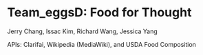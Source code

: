 # Team_eggsD: Food for Thought
Jerry Chang, Issac Kim, Richard Wang, Jessica Yang

APIs: Clarifai, Wikipedia (MediaWiki), and USDA Food Composition
